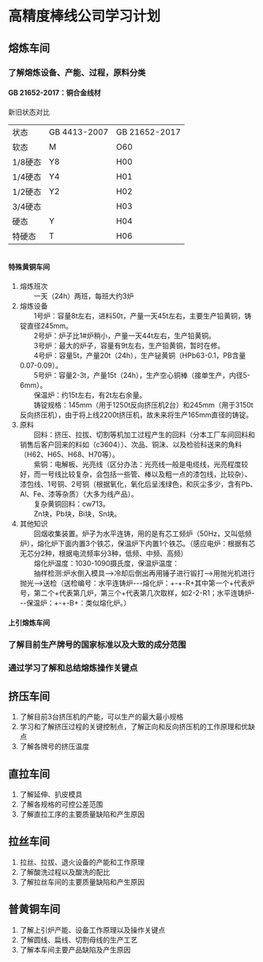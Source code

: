 # 高精度棒线公司学习计划
## 熔炼车间 
### 了解熔炼设备、产能、过程，原料分类
#### GB 21652-2017：铜合金线材
新旧状态对比   
<table>
    <tr>
        <td>状态</td>
		<td>GB 4413-2007</td>
		<td>GB 21652-2017</td>
    </tr>
    <tr>
        <td>软态</td>
		<td>M</td>
		<td>O60</td>
    </tr>
    <tr>
        <td>1/8硬态</td>
		<td>Y8</td>
		<td>H00</td>
    </tr>
    <tr>
        <td>1/4硬态</td>
		<td>Y4</td>
		<td>H01</td>
    </tr>
    <tr>
        <td>1/2硬态</td>
		<td>Y2</td>
		<td>H02</td>
    </tr>
    <tr>
        <td>3/4硬态</td>
		<td></td>
		<td>H03</td>
    </tr>
    <tr>
        <td>硬态</td>
		<td>Y</td>
		<td>H04</td>
    </tr>
    <tr>
        <td>特硬态</td>
		<td>T</td>
		<td>H06</td>
    </tr>	
</table>
<div><img src=""/></div>  

#### 特殊黄铜车间  
1. 熔炼班次  
&emsp;&emsp;一天（24h）两班，每班大约3炉  
2. 熔炼设备   
&emsp;&emsp;1号炉：容量8t左右，进料50t，产量一天45t左右，主要生产铅黄铜，铸锭直径245mm。  
&emsp;&emsp;2号炉：炉子比1#炉稍小，产量一天44t左右，生产铅黄铜。  
&emsp;&emsp;3号炉：最大的炉子，容量有9t左右，生产铅黄铜，暂时在修。  
&emsp;&emsp;4号炉：容量5t，产量20t（24h），生产铋黄铜（HPb63-0.1，PB含量0.07-0.09）。  
&emsp;&emsp;5号炉：容量2-3t，产量15t（24h），生产空心铜棒（接单生产，内径5-6mm）。  
&emsp;&emsp;保温炉：约15t左右，有2t左右余量。  
&emsp;&emsp;铸锭规格：145mm（用于1250t反向挤压机2台）和245mm（用于3150t反向挤压机），由于将上线2200t挤压机，故未来将生产165mm直径的铸锭。    
3. 原料  
&emsp;&emsp;回料：挤压、拉拔、切割等机加工过程产生的回料（分本工厂车间回料和销售后客户回来的料如（c3604））、次品、铜沫、以及检验科送来的角料（H62、H65、H68、H70等）。  
&emsp;&emsp;紫铜：电解板、光亮线（区分办法：光亮线一般是电缆线，光亮程度较好，而一号线比较复杂，会包括一些管、棒以及粗一点的漆包线，比较杂）、漆包线、1号铜、2号铜（根据氧化，氧化后呈浅绿色，和灰尘多少，含有Pb、Al、Fe、漆等杂质）（大多为线产品）。  
&emsp;&emsp;复杂黄铜回料：cw713。  
&emsp;&emsp;Zn块，Pb块，Bi块，Sn块。  
4. 其他知识  
&emsp;&emsp;回烟收集装置。炉子为水平连铸，用的是有芯工频炉（50Hz，又叫低频炉），熔化炉下面内置3个铁芯，保温炉下内置1个铁芯。（感应电炉：根据有芯无芯分2种，根据电流频率分3种，低频、中频、高频）  
&emsp;&emsp;熔化炉温度：1030-1090摄氏度，保温炉温度：  
&emsp;&emsp;抽样检测:炉水倒入模具-->冷却后倒出再用锤子进行锻打-->用抛光机进行抛光-->送检（送检编号：水平连铸炉---熔化炉：+-+-R+其中第一个+代表炉号，第二个+代表第几炉，第三个+代表第几次取样，如2-2-R1；水平连铸炉---保温炉：+-+-B+：类似熔化炉。）
#### 上引熔炼车间

### 了解目前生产牌号的国家标准以及大致的成分范围
### 通过学习了解和总结熔炼操作关键点
## 挤压车间
1. 了解目前3台挤压机的产能，可以生产的最大最小规格
2. 学习和了解挤压过程的关键控制点，了解正向和反向挤压机的工作原理和优缺点
3. 了解各牌号的挤压温度
## 直拉车间
1. 了解延伸、扒皮模具
2. 了解各规格的可控公差范围
3. 了解直拉工序的主要质量缺陷和产生原因
## 拉丝车间
1. 拉丝、拉拔、退火设备的产能和工作原理
2. 了解酸洗过程以及酸洗的配比
3. 了解拉丝车间的主要质量缺陷和产生原因
## 普黄铜车间
1. 了解上引炉产能、设备工作原理以及操作关键点
2. 了解圆线、扁线、切割母线的生产工艺
3. 了解本车间主要产品缺陷及产生原因
